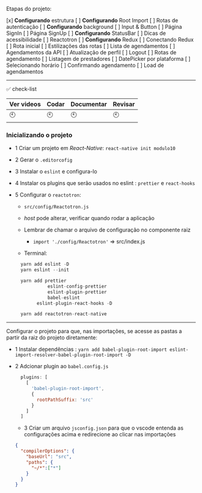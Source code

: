 Etapas do projeto:

[x] __Configurando__ estrutura
[ ] __Configurando__ Root Import
[ ] Rotas de autenticação
[ ] __Configurando__ background
[ ] Input & Button
[ ] Página SignIn
[ ] Página SignUp
[ ] __Configurando__ StatusBar
[ ] Dicas de acessibilidade
[ ] Reactotron
[ ] __Configurando__ Redux
[ ] Conectando Redux
[ ] Rota inicial
[ ] Estilizações das rotas
[ ] Lista de agendamentos
[ ] Agendamentos da API
[ ] Atualização de perfil
[ ] Logout
[ ] Rotas de agendamento
[ ] Listagem de prestadores
[ ] DatePicker por plataforma
[ ] Selecionando horário
[ ] Confirmando agendamento
[ ] Load de agendamentos

---

:white_check_mark: check-list

Ver videos | Codar | Documentar| Revisar
-----------|-------|-----------|---------
:clock10:| :clock10:|:clock10:|:clock10:


### Inicializando o projeto

- 1 Criar um projeto em _React-Native_: `react-native init modulo10`

- 2 Gerar o `.editorcofig`

- 3 Instalar o `eslint` e configura-lo

- 4 Instalar os plugins que serão usados no eslint : `prettier` e `react-hooks`

- 5 Configurar o `reactotron`:

  - `src/config/Reactotron.js`
  - _host_ pode alterar, verificar quando rodar a aplicação
  - Lembrar de chamar o arquivo de configuração no componente raiz
    - `import './config/Reactotron'` => src/index.js

  - Terminal:
  ```js
    yarn add eslint -D
    yarn eslint --init

    yarn add prettier
              eslint-config-prettier
              eslint-plugin-prettier
              babel-eslint
          eslint-plugin-react-hooks -D

    yarn add reactotron-react-native
  ```
---
Configurar o projeto para que, nas importações, se acesse as pastas a partir da raiz do projeto diretamente:
- 1 Instalar dependências : `yarn add babel-plugin-root-import eslint-import-resolver-babel-plugin-root-import -D`
- 2 Adcionar plugin ao `babel.config.js`
  ```js
    plugins: [
      [
        'babel-plugin-root-import',
        {
          rootPathSuffix: 'src'
        }
      ]
    ]
  ```

  - 3 Criar um arquivo `jsconfig.json` para que o vscode entenda as configurações acima e redirecione ao clicar nas importações
  ```json
  {
    "compilerOptions": {
      "baseUrl": "src",
      "paths": {
        "~/*":["*"]
      }
    }
  }
  ```




